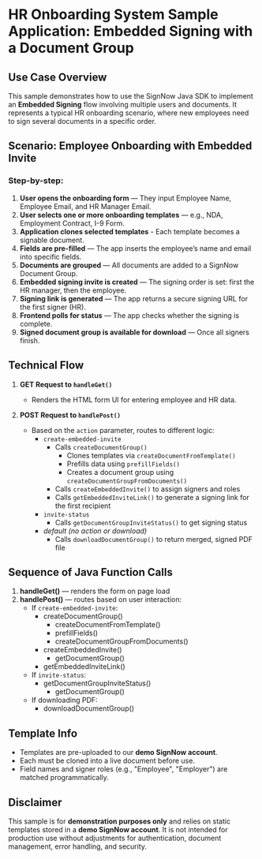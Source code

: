 # HR Onboarding System Sample Application: Embedded Signing with a Document Group

## Use Case Overview

This sample demonstrates how to use the SignNow Java SDK to implement an **Embedded Signing** flow involving multiple users and documents. It represents a typical HR onboarding scenario, where new employees need to sign several documents in a specific order.

## Scenario: Employee Onboarding with Embedded Invite

### Step-by-step:
1. **User opens the onboarding form** — They input Employee Name, Employee Email, and HR Manager Email.
2. **User selects one or more onboarding templates** — e.g., NDA, Employment Contract, I-9 Form.
3. **Application clones selected templates** - Each template becomes a signable document.
4. **Fields are pre-filled** — The app inserts the employee’s name and email into specific fields.
5. **Documents are grouped** — All documents are added to a SignNow Document Group.
6. **Embedded signing invite is created** — The signing order is set: first the HR manager, then the employee.
7. **Signing link is generated** — The app returns a secure signing URL for the first signer (HR).
8. **Frontend polls for status** — The app checks whether the signing is complete.
9. **Signed document group is available for download** — Once all signers finish.

## Technical Flow

1. **GET Request to `handleGet()`**
    - Renders the HTML form UI for entering employee and HR data.

2. **POST Request to `handlePost()`**
    - Based on the `action` parameter, routes to different logic:
        - `create-embedded-invite`
            - Calls `createDocumentGroup()`
                - Clones templates via `createDocumentFromTemplate()`
                - Prefills data using `prefillFields()`
                - Creates a document group using `createDocumentGroupFromDocuments()`
            - Calls `createEmbeddedInvite()` to assign signers and roles
            - Calls `getEmbeddedInviteLink()` to generate a signing link for the first recipient
        - `invite-status`
            - Calls `getDocumentGroupInviteStatus()` to get signing status
        - _default (no action or download)_
            - Calls `downloadDocumentGroup()` to return merged, signed PDF file

## Sequence of Java Function Calls

1. **handleGet()** — renders the form on page load
2. **handlePost()** — routes based on user interaction:
    - If `create-embedded-invite`:
        - createDocumentGroup()
            - createDocumentFromTemplate()
            - prefillFields()
            - createDocumentGroupFromDocuments()
        - createEmbeddedInvite()
            - getDocumentGroup()
        - getEmbeddedInviteLink()
    - If `invite-status`:
        - getDocumentGroupInviteStatus()
            - getDocumentGroup()
    - If downloading PDF:
        - downloadDocumentGroup()

## Template Info
- Templates are pre-uploaded to our **demo SignNow account**.
- Each must be cloned into a live document before use.
- Field names and signer roles (e.g., "Employee", "Employer") are matched programmatically.

## Disclaimer
This sample is for **demonstration purposes only** and relies on static templates stored in a **demo SignNow account**. It is not intended for production use without adjustments for authentication, document management, error handling, and security.
